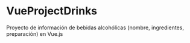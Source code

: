 # VueProjectDrinks
Proyecto de información de bebidas alcohólicas (nombre, ingredientes, preparación) en Vue.js

